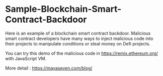 # Sample-Blockchain-Smart-Contract-Backdoor
Here is an example of a blockchain smart contract backdoor. Malicious smart contract developers have many ways to inject malicious code into their projects to manipulate conditions or steal money on Defi projects.

You can try this demo of the malicious code in https://remix.ethereum.org/ with JavaScript VM. 

More detail : https://mayaseven.com/blog/
